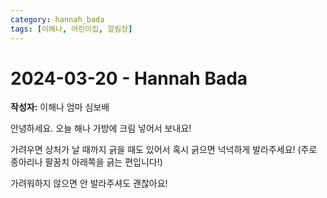 ```yaml
---
category: hannah_bada
tags: [이해나, 어린이집, 알림장]
---
```


# 2024-03-20 - Hannah Bada

**작성자:** 이해나 엄마 심보배  

안녕하세요.
오늘 해나 가방에 크림 넣어서 보내요!

가려우면 상처가 날 때까지 긁을 때도 있어서
혹시 긁으면 넉넉하게 발라주세요!
(주로 종아리나 팔꿈치 아래쪽을 긁는 편입니다!)

가려워하지 않으면 안 발라주셔도 괜찮아요!

